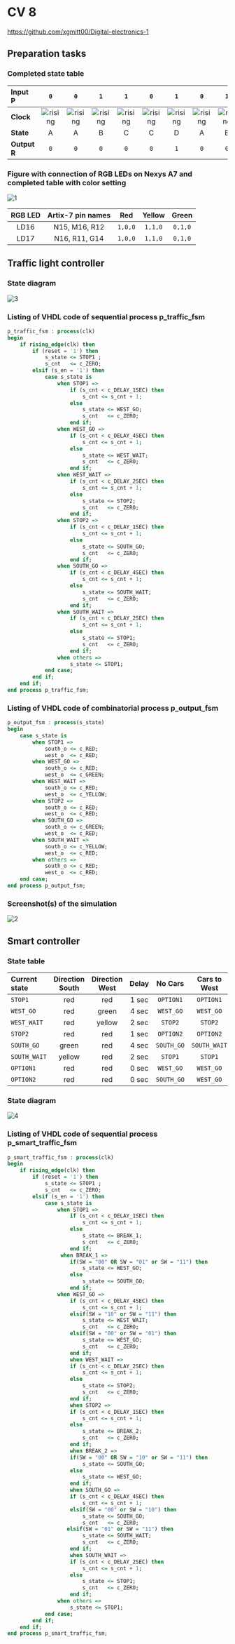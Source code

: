 # CV 8

https://github.com/xgmitt00/Digital-electronics-1

## Preparation tasks
### Completed state table

| **Input P** | `0` | `0` | `1` | `1` | `0` | `1` | `0` | `1` | `1` | `1` | `1` | `0` | `0` | `1` | `1` | `1` |
| :-- | :-: | :-: | :-: | :-: | :-: | :-: | :-: | :-: | :-: | :-: | :-: | :-: | :-: | :-: | :-: | :-: |
| **Clock** | ![rising](Images/eq_uparrow.png) | ![rising](Images/eq_uparrow.png) | ![rising](Images/eq_uparrow.png) | ![rising](Images/eq_uparrow.png) | ![rising](Images/eq_uparrow.png) | ![rising](Images/eq_uparrow.png) | ![rising](Images/eq_uparrow.png) | ![rising](Images/eq_uparrow.png) | ![rising](Images/eq_uparrow.png) | ![rising](Images/eq_uparrow.png) | ![rising](Images/eq_uparrow.png) | ![rising](Images/eq_uparrow.png) | ![rising](Images/eq_uparrow.png) | ![rising](Images/eq_uparrow.png) | ![rising](Images/eq_uparrow.png) | ![rising](Images/eq_uparrow.png) |
| **State** | A | A | B | C | C | D | A | B | C | D | B | B | B | C | D | B |
| **Output R** | `0` | `0` | `0` | `0` | `0` | `1` | `0` | `0` | `0` | `1` | `0` | `0` | `0` | `0` | `1` | `0` |

### Figure with connection of RGB LEDs on Nexys A7 and completed table with color setting

![1](Images/1.png)

| **RGB LED** | **Artix-7 pin names** | **Red** | **Yellow** | **Green** |
| :-: | :-: | :-: | :-: | :-: |
| LD16 | N15, M16, R12 | `1,0,0` | `1,1,0` | `0,1,0` |
| LD17 | N16, R11, G14 | `1,0,0` | `1,1,0` | `0,1,0` |

## Traffic light controller
### State diagram

![3](Images/3.png)

### Listing of VHDL code of sequential process p_traffic_fsm
```vhdl
p_traffic_fsm : process(clk)
begin
    if rising_edge(clk) then
        if (reset = '1') then       
            s_state <= STOP1 ;      
            s_cnt   <= c_ZERO;      
        elsif (s_en = '1') then
            case s_state is              
                when STOP1 =>
                    if (s_cnt < c_DELAY_1SEC) then
                        s_cnt <= s_cnt + 1;
                    else
                        s_state <= WEST_GO;
                        s_cnt   <= c_ZERO;
                    end if;
                when WEST_GO =>             
                    if (s_cnt < c_DELAY_4SEC) then
                        s_cnt <= s_cnt + 1;
                    else
                        s_state <= WEST_WAIT;
                        s_cnt   <= c_ZERO;
                    end if;                     
                when WEST_WAIT =>     
                    if (s_cnt < c_DELAY_2SEC) then
                        s_cnt <= s_cnt + 1;
                    else
                        s_state <= STOP2;
                        s_cnt   <= c_ZERO;
                    end if;                     
                when STOP2 =>                       
                    if (s_cnt < c_DELAY_1SEC) then
                        s_cnt <= s_cnt + 1;
                    else
                        s_state <= SOUTH_GO;
                        s_cnt   <= c_ZERO;
                    end if;                       
                when SOUTH_GO =>                        
                    if (s_cnt < c_DELAY_4SEC) then
                        s_cnt <= s_cnt + 1;
                    else
                        s_state <= SOUTH_WAIT;
                        s_cnt   <= c_ZERO;
                    end if;                        
                when SOUTH_WAIT =>
                    if (s_cnt < c_DELAY_2SEC) then
                        s_cnt <= s_cnt + 1;
                    else
                        s_state <= STOP1;
                        s_cnt   <= c_ZERO;
                    end if;
                when others =>
                    s_state <= STOP1;
            end case;
        end if; 
    end if; 
end process p_traffic_fsm;
```
### Listing of VHDL code of combinatorial process p_output_fsm
```vhdl
p_output_fsm : process(s_state)
begin
    case s_state is
        when STOP1 =>
            south_o <= c_RED;
            west_o  <= c_RED;
        when WEST_GO =>
            south_o <= c_RED;
            west_o  <= c_GREEN;
        when WEST_WAIT =>
            south_o <= c_RED;
            west_o  <= c_YELLOW;
        when STOP2 =>
            south_o <= c_RED;
            west_o  <= c_RED;
        when SOUTH_GO =>
            south_o <= c_GREEN;
            west_o  <= c_RED;
        when SOUTH_WAIT =>
            south_o <= c_YELLOW;
            west_o  <= c_RED;
        when others =>
            south_o <= c_RED;
            west_o  <= c_RED;
    end case;
end process p_output_fsm;
```
### Screenshot(s) of the simulation

![2](Images/2.PNG)

## Smart controller
### State table
| **Current state** | **Direction South** | **Direction West** | **Delay** | **No Cars** | **Cars to West** | **Cars to South** | **Cars both directions** |
| :-- | :-: | :-: | :-: | :-: | :-: | :-: | :-: |
| `STOP1`      | red    | red | 1 sec | `OPTION1` | `OPTION1` | `OPTION1` | `OPTION1` |
| `WEST_GO`    | red    | green | 4 sec | `WEST_GO` | `WEST_GO` | `WEST_WAIT` | `WEST_WAIT` |
| `WEST_WAIT`  | red    | yellow | 2 sec | `STOP2` | `STOP2` | `STOP2` | `STOP2` |
| `STOP2`      | red    | red | 1 sec | `OPTION2` | `OPTION2` | `OPTION2` | `OPTION2` |
| `SOUTH_GO`   | green  | red | 4 sec | `SOUTH_GO` | `SOUTH_WAIT` | `SOUTH_GO` | `SOUTH_WAIT` |
| `SOUTH_WAIT` | yellow | red | 2 sec | `STOP1` | `STOP1` | `STOP1` | `STOP1` |
| `OPTION1` | red | red | 0 sec | `WEST_GO` | `WEST_GO` | `SOUTH_GO` | `WEST_GO` |
| `OPTION2` | red | red | 0 sec | `SOUTH_GO` | `WEST_GO` | `SOUTH_GO` | `SOUTH_GO` |
### State diagram

![4](Images/4.png)

### Listing of VHDL code of sequential process p_smart_traffic_fsm
```vhdl
p_smart_traffic_fsm : process(clk)
begin
    if rising_edge(clk) then
        if (reset = '1') then       
            s_state <= STOP1 ;      
            s_cnt   <= c_ZERO;      
        elsif (s_en = '1') then
            case s_state is
                when STOP1 =>
                    if (s_cnt < c_DELAY_1SEC) then
                        s_cnt <= s_cnt + 1;
                    else
                        s_state <= BREAK_1;
                        s_cnt   <= c_ZERO;
                    end if;                      
                 when BREAK_1 =>                       
                    if(SW = "00" OR SW = "01" or SW = "11") then
                        s_state <= WEST_GO;
                    else
                        s_state <= SOUTH_GO;
                    end if;
                when WEST_GO =>                        
                    if (s_cnt < c_DELAY_4SEC) then
                        s_cnt <= s_cnt + 1;
                    elsif(SW = "10" or SW = "11") then
                        s_state <= WEST_WAIT;
                        s_cnt   <= c_ZERO;    
                    elsif(SW = "00" or SW = "01") then
                        s_state <= WEST_GO;
                        s_cnt   <= c_ZERO;
                    end if;                       
                    when WEST_WAIT =>                        
                    if (s_cnt < c_DELAY_2SEC) then
                        s_cnt <= s_cnt + 1;
                    else
                        s_state <= STOP2;
                        s_cnt   <= c_ZERO;
                    end if;                      
                    when STOP2 =>                       
                    if (s_cnt < c_DELAY_1SEC) then
                        s_cnt <= s_cnt + 1;
                    else
                        s_state <= BREAK_2;
                        s_cnt   <= c_ZERO;
                    end if;                        
                    when BREAK_2 =>                       
                    if(SW = "00" OR SW = "10" or SW = "11") then
                        s_state <= SOUTH_GO;
                    else
                        s_state <= WEST_GO;
                    end if;                       
                    when SOUTH_GO =>                      
                    if (s_cnt < c_DELAY_4SEC) then
                        s_cnt <= s_cnt + 1;
                    elsif(SW = "00" or SW = "10") then
                        s_state <= SOUTH_GO;
                        s_cnt   <= c_ZERO;
                   elsif(SW = "01" or SW = "11") then
                        s_state <= SOUTH_WAIT;
                        s_cnt   <= c_ZERO;
                    end if;                   
                    when SOUTH_WAIT =>                 
                    if (s_cnt < c_DELAY_2SEC) then
                        s_cnt <= s_cnt + 1;
                    else
                        s_state <= STOP1;
                        s_cnt   <= c_ZERO;
                    end if;
                when others =>
                    s_state <= STOP1;
            end case;
        end if; 
    end if; 
end process p_smart_traffic_fsm;
```
